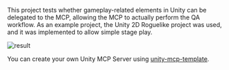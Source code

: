 This project tests whether gameplay-related elements in Unity can be delegated to the MCP, allowing the MCP to actually perform the QA workflow.
As an example project, the Unity 2D Roguelike project was used, and it was implemented to allow simple stage play.

![result](result.gif)

You can create your own Unity MCP Server using [unity-mcp-template](https://github.com/dunward/unity-mcp-template).